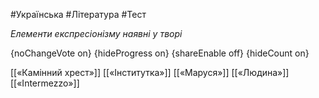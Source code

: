 #Українська #Література #Тест

*Елементи експресіонізму наявні у творі*

{noChangeVote on}
{hideProgress on}
{shareEnable off}
{hideCount on}

[[«Камінний хрест»]]
[[«Інститутка»]]
[[«Маруся»]]
[[«Людина»]]
[[«Intermezzo»]]
